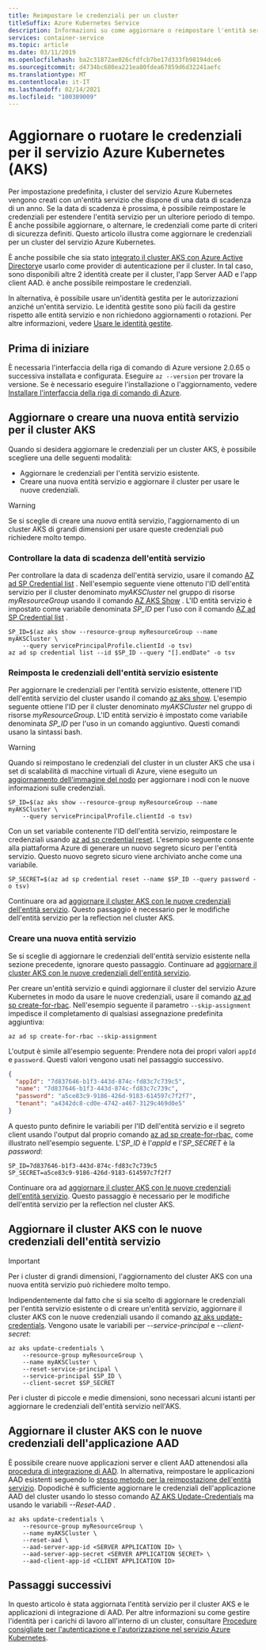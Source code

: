 ```yaml
---
title: Reimpostare le credenziali per un cluster
titleSuffix: Azure Kubernetes Service
description: Informazioni su come aggiornare o reimpostare l'entità servizio o le credenziali dell'applicazione AAD per un cluster Azure Kubernetes Service (AKS)
services: container-service
ms.topic: article
ms.date: 03/11/2019
ms.openlocfilehash: ba2c31872ae026cfdfcb7be17d333fb98194dce6
ms.sourcegitcommit: d4734bc680ea221ea80fdea67859d6d32241aefc
ms.translationtype: MT
ms.contentlocale: it-IT
ms.lasthandoff: 02/14/2021
ms.locfileid: "100389009"
---
```

# <a name="update-or-rotate-the-credentials-for-azure-kubernetes-service-aks"></a>Aggiornare o ruotare le credenziali per il servizio Azure Kubernetes (AKS)

Per impostazione predefinita, i cluster del servizio Azure Kubernetes vengono creati con un'entità servizio che dispone di una data di scadenza di un anno. Se la data di scadenza è prossima, è possibile reimpostare le credenziali per estendere l'entità servizio per un ulteriore periodo di tempo. È anche possibile aggiornare, o alternare, le credenziali come parte di criteri di sicurezza definiti. Questo articolo illustra come aggiornare le credenziali per un cluster del servizio Azure Kubernetes.

È anche possibile che sia stato [integrato il cluster AKS con Azure Active Directory][aad-integration]e usarlo come provider di autenticazione per il cluster. In tal caso, sono disponibili altre 2 identità create per il cluster, l'app Server AAD e l'app client AAD. è anche possibile reimpostare le credenziali.

In alternativa, è possibile usare un'identità gestita per le autorizzazioni anziché un'entità servizio. Le identità gestite sono più facili da gestire rispetto alle entità servizio e non richiedono aggiornamenti o rotazioni. Per altre informazioni, vedere [Usare le identità gestite](use-managed-identity.md).

## <a name="before-you-begin"></a>Prima di iniziare

È necessaria l'interfaccia della riga di comando di Azure versione 2.0.65 o successiva installata e configurata. Eseguire `az --version` per trovare la versione. Se è necessario eseguire l'installazione o l'aggiornamento, vedere [Installare l'interfaccia della riga di comando di Azure][install-azure-cli].

## <a name="update-or-create-a-new-service-principal-for-your-aks-cluster"></a>Aggiornare o creare una nuova entità servizio per il cluster AKS

Quando si desidera aggiornare le credenziali per un cluster AKS, è possibile scegliere una delle seguenti modalità:

* Aggiornare le credenziali per l'entità servizio esistente.
* Creare una nuova entità servizio e aggiornare il cluster per usare le nuove credenziali. 

> [!WARNING]
> Se si sceglie di creare una *nuova* entità servizio, l'aggiornamento di un cluster AKS di grandi dimensioni per usare queste credenziali può richiedere molto tempo.

### <a name="check-the-expiration-date-of-your-service-principal"></a>Controllare la data di scadenza dell'entità servizio

Per controllare la data di scadenza dell'entità servizio, usare il comando [AZ ad SP Credential list][az-ad-sp-credential-list] . Nell'esempio seguente viene ottenuto l'ID dell'entità servizio per il cluster denominato *myAKSCluster* nel gruppo di risorse *myResourceGroup* usando il comando [AZ AKS Show][az-aks-show] . L'ID entità servizio è impostato come variabile denominata *SP_ID* per l'uso con il comando [AZ ad SP Credential list][az-ad-sp-credential-list] .

```azurecli
SP_ID=$(az aks show --resource-group myResourceGroup --name myAKSCluster \
    --query servicePrincipalProfile.clientId -o tsv)
az ad sp credential list --id $SP_ID --query "[].endDate" -o tsv
```

### <a name="reset-the-existing-service-principal-credential"></a>Reimposta le credenziali dell'entità servizio esistente

Per aggiornare le credenziali per l'entità servizio esistente, ottenere l'ID dell'entità servizio del cluster usando il comando [az aks show][az-aks-show]. L'esempio seguente ottiene l'ID per il cluster denominato *myAKSCluster* nel gruppo di risorse *myResourceGroup*. L'ID entità servizio è impostato come variabile denominata *SP_ID* per l'uso in un comando aggiuntivo. Questi comandi usano la sintassi bash.

> [!WARNING]
> Quando si reimpostano le credenziali del cluster in un cluster AKS che usa i set di scalabilità di macchine virtuali di Azure, viene eseguito un [aggiornamento dell'immagine del nodo][node-image-upgrade] per aggiornare i nodi con le nuove informazioni sulle credenziali.

```azurecli-interactive
SP_ID=$(az aks show --resource-group myResourceGroup --name myAKSCluster \
    --query servicePrincipalProfile.clientId -o tsv)
```

Con un set variabile contenente l'ID dell'entità servizio, reimpostare le credenziali usando [az ad sp credential reset][az-ad-sp-credential-reset]. L'esempio seguente consente alla piattaforma Azure di generare un nuovo segreto sicuro per l'entità servizio. Questo nuovo segreto sicuro viene archiviato anche come una variabile.

```azurecli-interactive
SP_SECRET=$(az ad sp credential reset --name $SP_ID --query password -o tsv)
```

Continuare ora ad [aggiornare il cluster AKS con le nuove credenziali dell'entità servizio](#update-aks-cluster-with-new-service-principal-credentials). Questo passaggio è necessario per le modifiche dell'entità servizio per la reflection nel cluster AKS.

### <a name="create-a-new-service-principal"></a>Creare una nuova entità servizio

Se si sceglie di aggiornare le credenziali dell'entità servizio esistente nella sezione precedente, ignorare questo passaggio. Continuare ad [aggiornare il cluster AKS con le nuove credenziali dell'entità servizio](#update-aks-cluster-with-new-service-principal-credentials).

Per creare un'entità servizio e quindi aggiornare il cluster del servizio Azure Kubernetes in modo da usare le nuove credenziali, usare il comando [az ad sp create-for-rbac][az-ad-sp-create]. Nell'esempio seguente il parametro `--skip-assignment` impedisce il completamento di qualsiasi assegnazione predefinita aggiuntiva:

```azurecli-interactive
az ad sp create-for-rbac --skip-assignment
```

L'output è simile all'esempio seguente: Prendere nota dei propri valori `appId` e `password`. Questi valori vengono usati nel passaggio successivo.

```json
{
  "appId": "7d837646-b1f3-443d-874c-fd83c7c739c5",
  "name": "7d837646-b1f3-443d-874c-fd83c7c739c",
  "password": "a5ce83c9-9186-426d-9183-614597c7f2f7",
  "tenant": "a4342dc8-cd0e-4742-a467-3129c469d0e5"
}
```

A questo punto definire le variabili per l'ID dell'entità servizio e il segreto client usando l'output dal proprio comando [az ad sp create-for-rbac][az-ad-sp-create], come illustrato nell'esempio seguente. L'*SP_ID* è l'*appId* e l'*SP_SECRET* è la *password*:

```console
SP_ID=7d837646-b1f3-443d-874c-fd83c7c739c5
SP_SECRET=a5ce83c9-9186-426d-9183-614597c7f2f7
```

Continuare ora ad [aggiornare il cluster AKS con le nuove credenziali dell'entità servizio](#update-aks-cluster-with-new-service-principal-credentials). Questo passaggio è necessario per le modifiche dell'entità servizio per la reflection nel cluster AKS.

## <a name="update-aks-cluster-with-new-service-principal-credentials"></a>Aggiornare il cluster AKS con le nuove credenziali dell'entità servizio

> [!IMPORTANT]
> Per i cluster di grandi dimensioni, l'aggiornamento del cluster AKS con una nuova entità servizio può richiedere molto tempo.

Indipendentemente dal fatto che si sia scelto di aggiornare le credenziali per l'entità servizio esistente o di creare un'entità servizio, aggiornare il cluster AKS con le nuove credenziali usando il comando [az aks update-credentials][az-aks-update-credentials]. Vengono usate le variabili per *--service-principal* e *--client-secret*:

```azurecli-interactive
az aks update-credentials \
    --resource-group myResourceGroup \
    --name myAKSCluster \
    --reset-service-principal \
    --service-principal $SP_ID \
    --client-secret $SP_SECRET
```

Per i cluster di piccole e medie dimensioni, sono necessari alcuni istanti per aggiornare le credenziali dell'entità servizio nell'AKS.

## <a name="update-aks-cluster-with-new-aad-application-credentials"></a>Aggiornare il cluster AKS con le nuove credenziali dell'applicazione AAD

È possibile creare nuove applicazioni server e client AAD attenendosi alla [procedura di integrazione di AAD][create-aad-app]. In alternativa, reimpostare le applicazioni AAD esistenti seguendo lo [stesso metodo per la reimpostazione dell'entità servizio](#reset-the-existing-service-principal-credential). Dopodiché è sufficiente aggiornare le credenziali dell'applicazione AAD del cluster usando lo stesso comando [AZ AKS Update-Credentials][az-aks-update-credentials] ma usando le variabili *--Reset-AAD* .

```azurecli-interactive
az aks update-credentials \
    --resource-group myResourceGroup \
    --name myAKSCluster \
    --reset-aad \
    --aad-server-app-id <SERVER APPLICATION ID> \
    --aad-server-app-secret <SERVER APPLICATION SECRET> \
    --aad-client-app-id <CLIENT APPLICATION ID>
```


## <a name="next-steps"></a>Passaggi successivi

In questo articolo è stata aggiornata l'entità servizio per il cluster AKS e le applicazioni di integrazione di AAD. Per altre informazioni su come gestire l'identità per i carichi di lavoro all'interno di un cluster, consultare [Procedure consigliate per l'autenticazione e l'autorizzazione nel servizio Azure Kubernetes][best-practices-identity].

<!-- LINKS - internal -->
[install-azure-cli]: /cli/azure/install-azure-cli
[az-aks-show]: /cli/azure/aks#az-aks-show
[az-aks-update-credentials]: /cli/azure/aks#az-aks-update-credentials
[best-practices-identity]: operator-best-practices-identity.md
[aad-integration]: ./azure-ad-integration-cli.md
[create-aad-app]: ./azure-ad-integration-cli.md#create-azure-ad-server-component
[az-ad-sp-create]: /cli/azure/ad/sp#az-ad-sp-create-for-rbac
[az-ad-sp-credential-list]: /cli/azure/ad/sp/credential#az-ad-sp-credential-list
[az-ad-sp-credential-reset]: /cli/azure/ad/sp/credential#az-ad-sp-credential-reset
[node-image-upgrade]: ./node-image-upgrade.md
